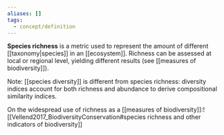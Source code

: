 ```yaml
---
aliases: []
tags:
  - concept/definition
---
```

**Species richness** is a metric used to represent the amount of different [[taxonomy|species]] in an [[ecosystem]]. Richness can be assessed at local or regional level, yielding different results (see [[measures of biodiversity]]).

Note: [[species diversity]] is different from species richness: diversity indices account for both richness and abundance to derive compositional similarity indices.

On the widespread use of richness as a [[measures of biodiversity]]:![[Vellend2017_BiodiversityConservation#species richness and other indicators of biodiversity]]
